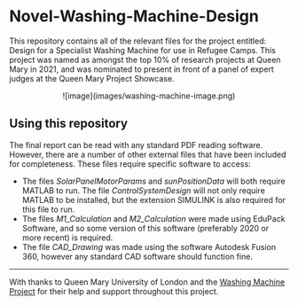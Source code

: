 # Novel-Washing-Machine-Design

This repository contains all of the relevant files for the project entitled: Design for a Specialist Washing Machine for use in Refugee Camps. This project was named as amongst the top 10% of research projects at Queen Mary in 2021, and was nominated to present in front of a panel of expert judges at the Queen Mary Project Showcase.

<p align="center">
  ![image](images/washing-machine-image.png)
</p>

## Using this repository
The final report can be read with any standard PDF reading software. However, there are a number of other external files that have been included for completeness. These files require specific software to access:

- The files *SolarPanelMotorParams* and *sunPositionData* will both require MATLAB to run. The file *ControlSystemDesign* will not only require MATLAB to be installed, but the extension SIMULINK is also required for this file to run.
- The files *M1_Calculation* and *M2_Calculation* were made using EduPack Software, and so some version of this software (preferably 2020 or more recent) is required.
- The file *CAD_Drawing* was made using the software Autodesk Fusion 360, however any standard CAD software should function fine.


---------------------------------------------------------------------------------------------------------
With thanks to Queen Mary University of London and the [Washing Machine Project](https://www.thewashingmachineproject.org) for their help and support throughout this project. 



